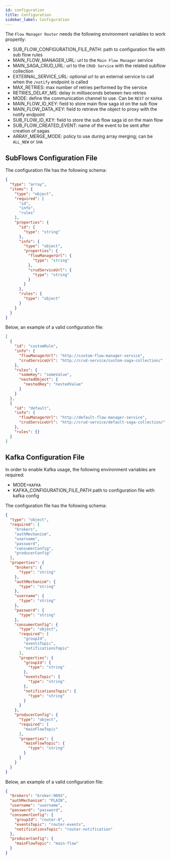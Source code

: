 ```yaml
---
id: configuration
title: Configuration
sidebar_label: Configuration
---
```




The `Flow Manager Router` needs the following environment variables to work propertly:
- SUB_FLOW_CONFIGURATION_FILE_PATH: path to configuration file with sub flow rules
- MAIN_FLOW_MANAGER_URL: url to the `Main Flow Manager` service
- MAIN_SAGA_CRUD_URL: url to the `CRUD Service` with the related subflow collection
- EXTERNAL_SERVICE_URL: optional url to an external service to call when the `/notify` endpoint is called
- MAX_RETRIES: max number of retries performed by the service
- RETRIES_DELAY_MS: delay in milliseconds between two retries
- MODE: define the communication channel to use. Can be `REST` or `KAFKA`
- MAIN_FLOW_ID_KEY: field to store main flow saga id on the sub flow
- MAIN_FLOW_DATA_KEY: field to retrieve the object to proxy with the notify endpoint
- SUB_FLOW_ID_KEY: field to store the sub flow saga id on the main flow
- SUB_FLOW_CREATED_EVENT: name of the event to be sent after creation of sagas
- ARRAY_MERGE_MODE: policy to use during array merging; can be `ALL_NEW` or `SHA`

## SubFlows Configuration File

The configuration file has the following schema:

```json
{
  "type": "array",
  "items": {
    "type": "object",
    "required": [
      "id",
      "info",
      "rules"
    ],
    "properties": {
      "id": {
        "type": "string"
      },
      "info": {
        "type": "object",
        "properties": {
          "flowManagerUrl": {
            "type": "string"
          },
          "crudServiceUrl": {
            "type": "string"
          }
        }
      },
      "rules": {
        "type": "object"
      }
    }
  }
}
```

Below, an example of a valid configuration file:
```json
[
  {
    "id": "customRule",
    "info": {
      "flowManagerUrl": "http://custom-flow-manager-service",
      "crudServiceUrl": "http://crud-service/custom-saga-collection/"
    },
    "rules": {
      "someKey": "someValue",
      "nestedObject": {
        "nestedKey": "nestedValue"
      }
    }
  },
  {
    "id": "default",
    "info": {
      "flowManagerUrl": "http://default-flow-manager-service",
      "crudServiceUrl": "http://crud-service/default-saga-collection/"
    },
    "rules": {}
  }
]
```

## Kafka Configuration File

In order to enable Kafka usage, the following environment variables are required:
- MODE=`KAFKA`
- KAFKA_CONFIGURATION_FILE_PATH path to configuration file with kafka config

The configuration file has the following schema:

```json
{
  "type": "object",
  "required": [
    "brokers",
    "authMechanism",
    "username",
    "password",
    "consumerConfig",
    "producerConfig"
  ],
  "properties": {
    "brokers": {
      "type": "string"
    },
    "authMechanism": {
      "type": "string"
    },
    "username": {
      "type": "string"
    },
    "password": {
      "type": "string"
    },
    "consumerConfig": {
      "type": "object",
      "required": [
        "groupId",
        "eventsTopic",
        "notificationsTopic"
      ],
      "properties": {
        "groupId": {
          "type": "string"
        },
        "eventsTopic": {
          "type": "string"
        },
        "notificationsTopic": {
          "type": "string"
        }
      }
    },
    "producerConfig": {
      "type": "object",
      "required": [
        "mainFlowTopic"
      ],
      "properties": {
        "mainFlowTopic": {
          "type": "string"
        }
      }
    }
  }
}
```

Below, an example of a valid configuration file:
```json
{
  "brokers": "broker:9093",
  "authMechanism": "PLAIN",
  "username": "username",
  "password": "password",
  "consumerConfig": {
    "groupId": "router-0",
    "eventsTopic": "router-events",
    "notificationsTopic": "router-notification"
  },
  "producerConfig": {
    "mainFlowTopic": "main-flow"
  }
}
```

